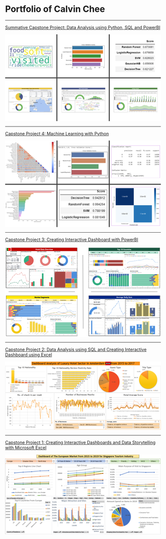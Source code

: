 # Portfolio of Calvin Chee

---
[Summative Capstone Project: Data Analysis using Python, SQL and PowerBI](/pdf/Summative_Capstone_Presentation.pdf)

<img src="images/Summative_Capstone_Screenshot.PNG"/>

---
[Capstone Project 4: Machine Learning with Python](/pdf/Capstone_Project_4_Presentation.pdf)

<img src="images/Capstone_4_Screenshot.PNG"/>

---
[Capstone Project 3: Creating Interactive Dashboard with PowerBI](/pdf/Capstone_Project_3_Presentation.pdf)

<img src="images/Capstone_3_Dashboards.PNG"/>

---
[Capstone Project 2: Data Analysis using SQL and Creating Interactive Dashboard using Excel](/pdf/Capstone_Project_2_Presentation.pdf)

<img src="images/Capstone_Project_2_Dashboard.PNG"/>

---
[Capstone Project 1: Creating Interactive Dashboards and Data Storytelling with Microsoft Excel](/pdf/Capstone_Project_1_Presentation.pdf)

<img src="images/Capstone_Project_1_Dashboard.PNG"/>
